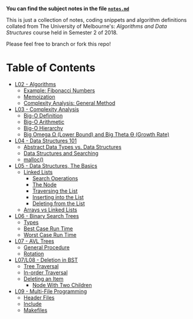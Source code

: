 **You can find the subject notes in the file [`notes.md`](notes.md)**

This is just a collection of notes, coding snippets and algorithm definitions collated from The University of Melbourne's: *Algorithms and Data Structures* course held in Semester 2 of 2018.

Please feel free to branch or fork this repo!
# Table of Contents
* [L02 - Algorithms](notes.md#l02---algorithms)
	* [Example: Fibonacci Numbers](notes.md#example:-*fibonacci-numbers*)
	* [Memoization](notes.md#memoization)
	* [Complexity Analysis: General Method](notes.md#complexity-analysis:-general-method)
* [L03 - Complexity Analysis](notes.md#l03---complexity-analysis)
	* [Big-O Definition](notes.md#big-o-definition)
	* [Big-O Arithmetic](notes.md#big-o-arithmetic)
	* [Big-O Hierarchy](notes.md#big-o-hierarchy)
	* [Big Omega Ω (Lower Bound) and Big Theta Ө (Growth Rate)](notes.md#big-omega-ω-(lower-bound)-and-big-theta-ө-(growth-rate))
* [L04 - Data Structures 101](notes.md#l04---data-structures-101)
	* [Abstract Data Types vs. Data Structures](notes.md#abstract-data-types-vs.-data-structures)
	* [Data Structures and Searching](notes.md#data-structures-and-searching)
	* [malloc()](notes.md#malloc())
* [L05 - Data Structures, The Basics](notes.md#l05---data-structures,-*the-basics*)
	* [Linked Lists](notes.md#linked-lists)
		* [Search Operations](notes.md#search-operations)
		* [The Node](notes.md#the-node)
		* [Traversing the List](notes.md#traversing-the-list)
		* [Inserting into the List](notes.md#inserting-into-the-list)
		* [Deleting from the List](notes.md#deleting-from-the-list)
	* [Arrays vs Linked Lists](notes.md#arrays-vs-linked-lists)
* [L06 - Binary Search Trees](notes.md#l06---binary-search-trees)
	* [Types](notes.md#types)
	* [Best Case Run Time](notes.md#best-case-run-time)
	* [Worst Case Run Time](notes.md#worst-case-run-time)
* [L07 - AVL Trees](notes.md#l07---avl-trees)
	* [General Procedure](notes.md#general-procedure)
	* [Rotation](notes.md#rotation)
* [L07/L08 - Deletion in BST](notes.md#l07/l08---deletion-in-bst)
	* [Tree Traversal](notes.md#tree-traversal)
	* [In-order Traversal](notes.md#in-order-traversal)
	* [Deleting an Item](notes.md#deleting-an-item)
		* [Node With Two Children](notes.md#node-with-two-children)
* [L09 - Multi-File Programming](notes.md#l09---multi-file-programming)
	* [Header Files](notes.md#header-files)
	* [Include](notes.md#include)
	* [Makefiles](notes.md#makefiles)
